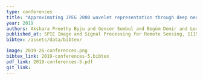 ```yaml
---
type: conferences
title: "Approximating JPEG 2000 wavelet representation through deep neural networks for remote sensing image scene classification"
year: 2019
authors: Akshara Preethy Byju and Gencer Sumbul and Begüm Demir and Lorenzo Bruzzone
published_at: SPIE Image and Signal Processing for Remote Sensing, 111550S, 2019
bibtex: /assets/data/bibtex/

image: 2019-26-conferences.png
bibtex_link: 2019-conferences-5.bibtex
pdf_link: 2019-conferences-5.pdf
git_link:
---
```

